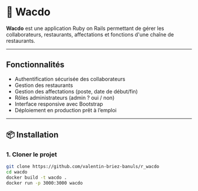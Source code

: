 # 🍔 Wacdo

**Wacdo** est une application Ruby on Rails permettant de gérer les collaborateurs, restaurants, affectations et fonctions d'une chaîne de restaurants.

---

## Fonctionnalités

- Authentification sécurisée des collaborateurs
- Gestion des restaurants
- Gestion des affectations (poste, date de début/fin)
- Rôles administrateurs (admin ? oui / non)
- Interface responsive avec Bootstrap
- Déploiement en production prêt à l’emploi

---

## 📦 Installation

### 1. Cloner le projet

```bash
git clone https://github.com/valentin-briez-banuls/r_wacdo
cd wacdo
docker build -t wacdo .
docker run -p 3000:3000 wacdo

